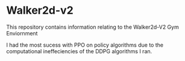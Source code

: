 # Walker2d-v2
This repository contains information relating to the Walker2d-V2 Gym Enviornment

I had the most sucess with PPO on policy algorithms due to the computational ineffeciencies of the DDPG algorithms I ran.

